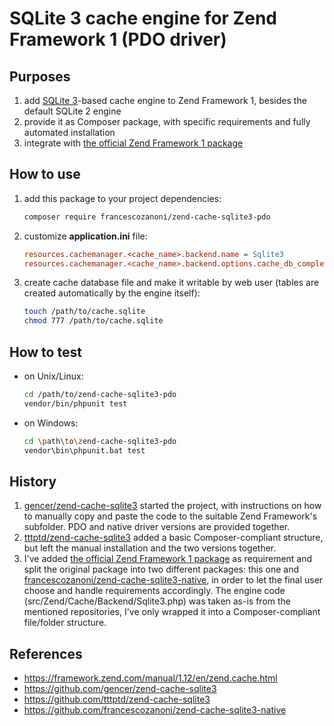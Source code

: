 # SQLite 3 cache engine for Zend Framework 1 (PDO driver)


## Purposes

1. add [SQLite 3](https://www.sqlite.org/)-based cache engine to Zend Framework 1, besides the default SQLite 2 engine
1. provide it as Composer package, with specific requirements and fully automated installation
1. integrate with [the official Zend Framework 1 package](https://github.com/zendframework/zf1)


## How to use

1. add this package to your project dependencies:
   ```bash
   composer require francescozanoni/zend-cache-sqlite3-pdo
   ```
1. customize **application.ini** file:
   ```ini
   resources.cachemanager.<cache_name>.backend.name = Sqlite3
   resources.cachemanager.<cache_name>.backend.options.cache_db_complete_path = "/path/to/cache.sqlite"
   ```
1. create cache database file and make it writable by web user (tables are created automatically by the engine itself):
    ```bash
    touch /path/to/cache.sqlite
    chmod 777 /path/to/cache.sqlite
    ```


## How to test

- on Unix/Linux:
   ```bash
   cd /path/to/zend-cache-sqlite3-pdo
   vendor/bin/phpunit test
   ```
- on Windows:
   ```bash
   cd \path\to\zend-cache-sqlite3-pdo
   vendor\bin\phpunit.bat test
   ```


## History

1. [gencer/zend-cache-sqlite3](https://github.com/gencer/zend-cache-sqlite3) started the project, with instructions on how to manually copy and paste the code to the suitable Zend Framework's subfolder. PDO and native driver versions are provided together.
1. [tttptd/zend-cache-sqlite3](https://github.com/tttptd/zend-cache-sqlite3) added a basic Composer-compliant structure, but left the manual installation and the two versions together.
1. I've added [the official Zend Framework 1 package](https://github.com/zendframework/zf1) as requirement and split the original package into two different packages: this one and [francescozanoni/zend-cache-sqlite3-native](https://github.com/francescozanoni/zend-cache-sqlite3-native), in order to let the final user choose and handle requirements accordingly. The engine code (src/Zend/Cache/Backend/Sqlite3.php) was taken as-is from the mentioned repositories, I've only wrapped it into a Composer-compliant file/folder structure.


## References

  * https://framework.zend.com/manual/1.12/en/zend.cache.html
  * https://github.com/gencer/zend-cache-sqlite3
  * https://github.com/tttptd/zend-cache-sqlite3
  * https://github.com/francescozanoni/zend-cache-sqlite3-native
